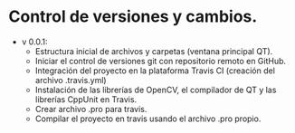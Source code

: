 Control de versiones y cambios.
==============================

- v 0.0.1:
  - Estructura inicial de archivos y carpetas (ventana principal QT).
  - Iniciar el control de versiones git con repositorio remoto en GitHub.
  - Integración del proyecto en la plataforma Travis CI (creación del archivo .travis.yml)
  - Instalación de las librerías de OpenCV, el compilador de QT y las librerías CppUnit en Travis.
  - Crear archivo .pro para travis.
  - Compilar el proyecto en travis usando el archivo .pro propio.
